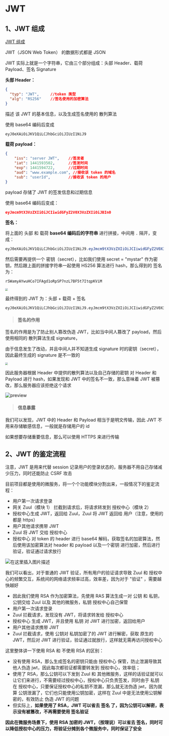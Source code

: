# JWT

## 1、JWT 组成

[JWT 组成](http://blog.leapoahead.com/2015/09/06/understanding-jwt/ )



JWT（JSON Web Token） 的数据形式都是 JSON 

 JWT 实际上就是一个字符串，它由三个部分组成：头部 Header、载荷 Payload、签名 Signature 



**头部 Header：**

```json
{
  "typ": "JWT",		//token 类型
  "alg": "RS256"	//签名使用的加密算法
}
```

描述 该 JWT 的基本信息，以及生成签名使用的 散列算法

使用 base64 编码后变成

```java
eyJ0eXAiOiJKV1QiLCJhbGciOiJIUzI1NiJ9
```



**载荷 payload：**

```json
{
    "iss": "server JWT",	//签发者
    "iat": 1441593502,		//签发时间
    "exp": 1441594722,		//过期时间
    "aud": "www.example.com", //接收该 token 的域名
    "sub": "userId",		//接收该 token 的用户
}
```

payload 存储了 JWT 的签发信息和过期信息

使用 base64 编码后变成：

```json
eyJmcm9tX3VzZXIiOiJCIiwidGFyZ2V0X3VzZXIiOiJBIn0
```



**签名：**

将上面的 头部 和 载荷 **base64 编码后的字符串** 进行拼接，中间用 `.` 隔开，变成：

```java
eyJ0eXAiOiJKV1QiLCJhbGciOiJIUzI1NiJ9.eyJmcm9tX3VzZXIiOiJCIiwidGFyZ2V0X3VzZXIiOiJBIn0
```

然后需要再提供一个 密钥（secret），比如我们使用 secret = "mystar" 作为密钥，然后跟上面的拼接字符串一起使用 HS256 算法进行 hash，那么得到的 签名为：

```java
rSWamyAYwuHCo7IFAgd1oRpSP7nzL7BF5t7ItqpKViM
```

<img src="http://blog.leapoahead.com/2015/09/06/understanding-jwt/sig1.png" style="zoom:50%;" />





 最终得到的 JWT 为：头部 + 载荷 + 签名

```
eyJ0eXAiOiJKV1QiLCJhbGciOiJIUzI1NiJ9.eyJmcm9tX3VzZXIiOiJCIiwidGFyZ2V0X3VzZXIiOiJBIn0.rSWamyAYwuHCo7IFAgd1oRpSP7nzL7BF5t7ItqpKViM
```



> #### 签名的作用

签名的作用是为了防止别人篡改伪造 JWT，比如当中间人篡改了 payload，然后使用相同的 散列算法生成 signature，

由于信息发生了改动，并且中间人并不知道生成 signature 时的密钥（secret），因此最终生成的 signature 是不一致的

<img src="http://blog.leapoahead.com/2015/09/06/understanding-jwt/sig2.png" style="zoom:50%;" />



 因此服务器根据 Header 中提供的散列算法以及自己存储的密钥 对 Header 和 Payload 进行 hash，如果发现和 JWT 中的签名不一致，那么意味着 JWT 被篡改，那么服务器应该拒绝这个请求



![preview](https://pic3.zhimg.com/v2-f1556c71042566d4a6f69ee20c2870ae_r.jpg)

> #### 信息暴露

我们可以发现，JWT 中的 Header 和 Payload 相当于是明文传输，因此 JWT 不用来存储敏感信息，一般就是存储用户的 id

如果想要存储重要信息，那么可以使用 HTTPS 来进行传输



## 2、JWT 的鉴定流程



注意，JWT 是用来代替 session 记录用户的登录状态的，服务器不用自己存储减少压力，同时还能防止 CSRF 攻击



目前项目都是使用的微服务，将一个个功能模块分割出来，一般情况下的鉴定流程：

- 用户第一次请求登录
- 网关 Zuul（模块 1） 拦截到请求后，将请求转发到 授权中心（模块 2）
- 授权中心生成 JWT，返回给 Zuul，Zuul 将 JWT 返回给 用户（注意，使用的都是 https）
- 用户其他请求携带 JWT
- Zuul 将 JWT 交给 授权中心
- 授权中心 对 token 的 header 进行 base64 解码，获取签名的加密算法，然后使用该加密算法对 header 和 payload 以及一个密钥 进行加密，然后进行验证，验证通过请求放行

 ![在这里插入图片描述](https://img-blog.csdnimg.cn/20190603112751260.png?) 

 



我们可以看出，对于普通的 JWT 验证，所有用户的验证请求导致  Zuul 和 授权中心的频繁交互，系统间的网络请求频率过高，效率差，因为对于 "验证" ，需要越快越好

- 因此我们使用 RSA 作为加密算法，先使用 RAS 算法生成一对 公钥 和 私钥，公钥交给 Zuul 以及 其他的微服务，私钥 授权中心自己保管
- 用户第一次请求登录
- Zuul 拦截请求，发现没有 JWT，将请求转发给 授权中心
- 授权中心 生成 JWT，并且使用 私钥 对 JWT 进行加密，返回给用户
- 用户其他请求携带 JWT
- Zuul 拦截请求，使用 公钥对 私钥加密了的 JWT 进行解密，获取 原生的 JWT，然后对 JWT 进行验证，验证通过就放行，这样就无需再访问授权中心



这里整体讲一下使用 RSA 和 不使用 RSA 的区别：

- 没有使用 RSA，那么生成签名的密钥只能由 授权中心 保管，防止泄漏导致其他人伪造 jwt，因此每次都验证都需要转发到 授权中心，效率低；
- 使用了 RSA，那么公钥可以下发到 Zuul 和 其他微服务，这样的话验证就可以让它们来进行，不需要经过授权中心，授权中心只负责签发，同时由于 私钥 在 授权中心，只要保证授权中心的私钥不泄漏，那么就无法伪造 jwt，因为就算 公钥泄漏了，它们也只能使用公钥加密，这样在 Zuul 中是无法使用公钥解密的，有效防止 伪造 JWT 的问题
- 但实际上，**如果使用了 RSA，JWT 可以省去 签名 了，因为公钥可以解密，表示没有被篡改，不再需要使用 签名验证**

**因此在微服务场景下，使用 RSA 加密的 JWT，（按理说）可以省去 签名，同时可以降低授权中心的压力，将验证分摊到各个微服务中，同时保证了安全**